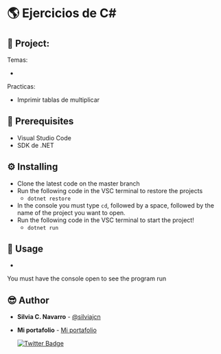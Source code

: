 # 🌎 Ejercicios de C#

## 📁 Project:

Temas:

* 

Practicas:

* Imprimir tablas de multiplicar


## 💼 Prerequisites

* Visual Studio Code
* SDK de .NET

## ⚙️ Installing

* Clone the latest code on the master branch
* Run the following code in the VSC terminal to restore the projects
    * ```dotnet restore```
* In the console you must type ```cd```, followed by a space, followed by the name of the project you want to open.
* Run the following code in the VSC terminal to start the project!
    * ```dotnet run```

## 🎈 Usage

* 
You must have the console open to see the program run

## 😎 Author

* **Silvia C. Navarro**  - [@silviajcn](https://github.com/silviajcn)
* **Mi portafolio** - [Mi portafolio](https://silviajcn.vercel.app/)

    [![Twitter Badge](https://img.shields.io/badge/-@lectoramigrante-1ca0f1?style=flat&labelColor=1ca0f1&logo=twitter&logoColor=white&link=https://twitter.com/lectoramigrante)](https://twitter.com/lectoramigrante)
